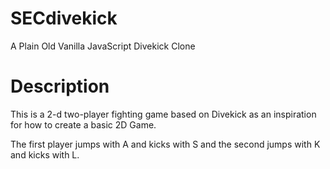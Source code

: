 # SECdivekick
A Plain Old Vanilla JavaScript Divekick Clone

# Description
This is a 2-d two-player fighting game based on Divekick as an inspiration for how to create a basic 2D Game.

The first player jumps with A and kicks with S and the second jumps with K and kicks with L.
